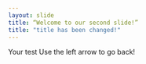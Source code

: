 ```yaml
---
layout: slide
title: “Welcome to our second slide!”
title: "title has been changed!"
---
```

Your test
Use the left arrow to go back!
